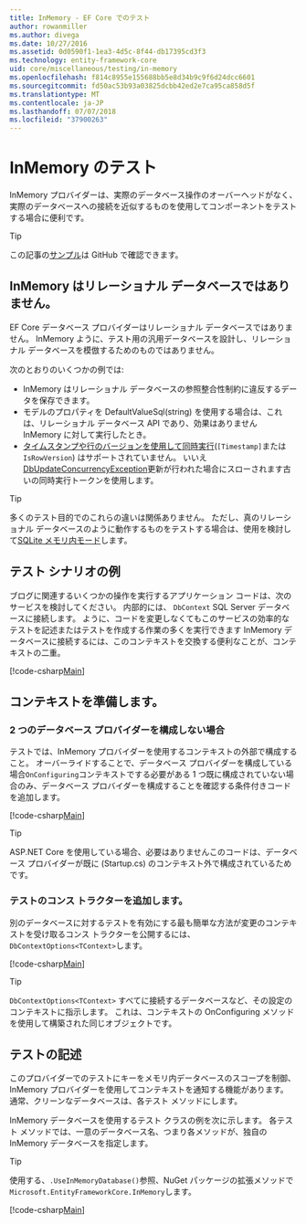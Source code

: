```yaml
---
title: InMemory - EF Core でのテスト
author: rowanmiller
ms.author: divega
ms.date: 10/27/2016
ms.assetid: 0d0590f1-1ea3-4d5c-8f44-db17395cd3f3
ms.technology: entity-framework-core
uid: core/miscellaneous/testing/in-memory
ms.openlocfilehash: f814c8955e155688bb5e8d34b9c9f6d24dcc6601
ms.sourcegitcommit: fd50ac53b93a03825dcbb42ed2e7ca95ca858d5f
ms.translationtype: MT
ms.contentlocale: ja-JP
ms.lasthandoff: 07/07/2018
ms.locfileid: "37900263"
---
```

# <a name="testing-with-inmemory"></a>InMemory のテスト

InMemory プロバイダーは、実際のデータベース操作のオーバーヘッドがなく、実際のデータベースへの接続を近似するものを使用してコンポーネントをテストする場合に便利です。

> [!TIP]  
> この記事の[サンプル](https://github.com/aspnet/EntityFramework.Docs/tree/master/samples/core/Miscellaneous/Testing)は GitHub で確認できます。

## <a name="inmemory-is-not-a-relational-database"></a>InMemory はリレーショナル データベースではありません。

EF Core データベース プロバイダーはリレーショナル データベースではありません。 InMemory ように、テスト用の汎用データベースを設計し、リレーショナル データベースを模倣するためのものではありません。

次のとおりのいくつかの例では:

* InMemory はリレーショナル データベースの参照整合性制約に違反するデータを保存できます。
* モデルのプロパティを DefaultValueSql(string) を使用する場合は、これは、リレーショナル データベース API であり、効果はありません InMemory に対して実行したとき。
* [タイムスタンプや行のバージョンを使用して同時実行](xref:core/modeling/concurrency#timestamprow-version)(`[Timestamp]`または`IsRowVersion`) はサポートされていません。 いいえ[DbUpdateConcurrencyException](https://docs.microsoft.com/dotnet/api/microsoft.entityframeworkcore.dbupdateconcurrencyexception)更新が行われた場合にスローされます古いの同時実行トークンを使用します。

> [!TIP]  
> 多くのテスト目的でのこれらの違いは関係ありません。 ただし、真のリレーショナル データベースのように動作するものをテストする場合は、使用を検討して[SQLite メモリ内モード](sqlite.md)します。

## <a name="example-testing-scenario"></a>テスト シナリオの例

ブログに関連するいくつかの操作を実行するアプリケーション コードは、次のサービスを検討してください。 内部的には、 `DbContext` SQL Server データベースに接続します。 ように、コードを変更しなくてもこのサービスの効率的なテストを記述またはテストを作成する作業の多くを実行できます InMemory データベースに接続するには、このコンテキストを交換する便利なことが、コンテキストの二重。

[!code-csharp[Main](../../../../samples/core/Miscellaneous/Testing/BusinessLogic/BlogService.cs)]

## <a name="get-your-context-ready"></a>コンテキストを準備します。

### <a name="avoid-configuring-two-database-providers"></a>2 つのデータベース プロバイダーを構成しない場合

テストでは、InMemory プロバイダーを使用するコンテキストの外部で構成すること。 オーバーライドすることで、データベース プロバイダーを構成している場合`OnConfiguring`コンテキストでする必要がある 1 つ既に構成されていない場合のみ、データベース プロバイダーを構成することを確認する条件付きコードを追加します。

[!code-csharp[Main](../../../../samples/core/Miscellaneous/Testing/BusinessLogic/BloggingContext.cs#OnConfiguring)]

> [!TIP]  
> ASP.NET Core を使用している場合、必要はありませんこのコードは、データベース プロバイダーが既に (Startup.cs) のコンテキスト外で構成されているためです。

### <a name="add-a-constructor-for-testing"></a>テストのコンス トラクターを追加します。

別のデータベースに対するテストを有効にする最も簡単な方法が変更のコンテキストを受け取るコンス トラクターを公開するには、`DbContextOptions<TContext>`します。

[!code-csharp[Main](../../../../samples/core/Miscellaneous/Testing/BusinessLogic/BloggingContext.cs#Constructors)]

> [!TIP]  
> `DbContextOptions<TContext>` すべてに接続するデータベースなど、その設定のコンテキストに指示します。 これは、コンテキストの OnConfiguring メソッドを使用して構築された同じオブジェクトです。

## <a name="writing-tests"></a>テストの記述

このプロバイダーでのテストにキーをメモリ内データベースのスコープを制御、InMemory プロバイダーを使用してコンテキストを通知する機能があります。 通常、クリーンなデータベースは、各テスト メソッドにします。

InMemory データベースを使用するテスト クラスの例を次に示します。 各テスト メソッドでは、一意のデータベース名、つまり各メソッドが、独自の InMemory データベースを指定します。

>[!TIP]
> 使用する、`.UseInMemoryDatabase()`参照、NuGet パッケージの拡張メソッドで`Microsoft.EntityFrameworkCore.InMemory`します。

[!code-csharp[Main](../../../../samples/core/Miscellaneous/Testing/TestProject/InMemory/BlogServiceTests.cs)]
